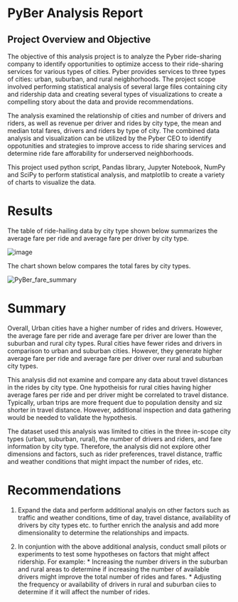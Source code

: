 # PyBer Analysis Report

## Project Overview and Objective
The objective of this analysis project is to analyze the Pyber ride-sharing company to identify opportunities to optimize access to their ride-sharing services for various types of cities. Pyber provides services to three types of cities:  urban, suburban, and rural neigbhorhoods. The project scope involved performing statistical analysis of several large files containing city and ridership data and creating several types of visualizations to create a compelling story about the data and provide recommendations.

The analysis examined the relationship of cities and number of drivers and riders, as well as revenue per driver and rides by city type, the mean and median total fares, drivers and riders by type of city. The combined data analysis and visualization can be utilized by the Pyber CEO to identify oppotunities and strategies to improve access to ride sharing services and determine ride fare afforability for underserved neighborhoods.

This project used python script, Pandas library, Jupyter Notebook,  NumPy and SciPy to perform statistical analysis, and matplotlib to create a variety of charts to visualize the data.


# Results
The table of ride-hailing data by city type shown below summarizes the average fare per ride and average fare per driver by city type.

![image](https://user-images.githubusercontent.com/80140082/115128328-e1a9ad80-9f91-11eb-87d0-fe078c97291f.png)

The chart shown below compares the total fares by city types. 

![PyBer_fare_summary](https://user-images.githubusercontent.com/80140082/115128472-d2772f80-9f92-11eb-905c-8bba061dbcb1.png)


# Summary
Overall, Urban cities have a higher number of rides and drivers. However, the average fare per ride and average fare per driver are lower than the suburban and rural city types. Rural cities have fewer rides and drivers in comparison to urban and suburban cities. However, they generate higher average fare per ride and average fare per driver over rural and suburban city types. 

This analysis did not examine and compare any data about travel distances in the rides by city type. One hypotheisis for rural cities having higher average fares per ride and per driver might be correlated to travel distance. Typically, urban trips are more frequent due to population density and siz shorter in travel distance. However, additional inspection and data gathering would be needed to validate the hypothesis.

The dataset used this analysis was limited to cities in the three in-scope city types (urban, suburban, rural), the number of drivers and riders, and fare information by city type. Therefore, the analysis did not explore other dimensions and factors, such as rider preferences, travel distance, traffic and weather conditions that might impact the number of rides, etc.


# Recommendations

1. Expand the data and perform additional analyis on other factors such as traffic and weather conditions, time of day, travel distance, availability of drivers    by city types etc. to further enrich the analysis and add more dimensionality to determine the relationships and impacts.

2. In conjuntion with the above additional analysis, conduct small pilots or experiments to test some hypotheses on factors that might affect ridership. For example:
        * Increasing the number drivers in the suburban and rural areas to determine if increasing the number of available drivers might improve the total 
          number of rides and fares.
        * Adjusting the frequency or availability of drivers in rural and suburban ciies to determine if it will affect the number of rides. 
     


